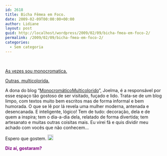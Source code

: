 ```yaml
---
id: 2618
title: Bicha Fêmea em Foco.
date: 2009-02-09T00:00:00+00:00
author: Lidiane
layout: post
guid: http://localhost/wordpress/2009/02/09/bicha-fmea-em-foco-2/
permalink: /2009/02/09/bicha-fmea-em-foco-2/
categories:
  - Sem categoria
---
```

 

<a href="http://monomulti.blogspot.com/" target="_blank">As vezes sou monocromatica.</a>
  
<a href="http://monomulti.blogspot.com/" target="_blank">Outras, multicolorida.</a>

A dona do blog “<a href="http://monomulti.blogspot.com/" target="_blank">MonocromáticoMulticolorido</a>”, Joelma, é a responsável por esse espaço tão gostoso de ser visitado, fuçado e lido. Trata-se de um blog limpo, com textos muito bem escritos mas de forma informal e bem humorada. O que se lê por lá revela uma mulher moderna, antenada e desencanada. E inteligente, lógico! Tem de tudo: decoração, dela e de quem a inspira; tem o dia-a-dia dela, relatado de forma divertida; tem artesanato e muitas outras coisitas mais. Eu virei fã e quis dividir meu achado com vocês que não conhecem…

Espero que gostem. [<img style="display: inline;" title="clip_image001" src="http://www.trololodemulher.com.br/blog/wp-content/uploads/2009/02/clip-image001-thumb9.gif" alt="clip_image001" width="18" height="18" />](http://www.trololodemulher.com.br/blog/wp-content/uploads/2009/02/clip-image00117.gif)

**<span style="color: #800080;">Diz aí, gostaram?</span>**